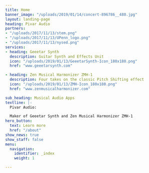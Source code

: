 ```yaml
---
title: Home
banner_image: "/uploads/2019/01/14/concert-896786__480.jpg"
layout: landing-page
heading: Pivar Audio
partners:
- "/uploads/2017/11/13/stem.png"
- "/uploads/2017/11/13/UPenn_logo.png"
- "/uploads/2017/11/13/nysed.png"
services:
- heading: Geeetar Synth
  description: Guitar Synth and Effects Unit
  icon: "/uploads/2019/01/13/GeeetarSynth-Icon_180x180.png"
  href: "www.geeetarsynth.com"

- heading: Zen Musical Harmonizer ZMH-1
  description: Four takes on the classic Pitch Shifting effect
  icon: "/uploads/2019/01/13/ZMH-Icon_180x180.png"
  href: "www.zenmusicalharmonizer.com"

sub_heading: Musical Audio Apps
textline: |-
  Pivar Audio:

  Maker of Geeetar Synth and Zen Musical Harmonizer ZMH-1
hero_button:
  text: Learn more
  href: "/about"
show_news: true
show_staff: false
menu:
  navigation:
    identifier: _index
    weight: 1

---
```


